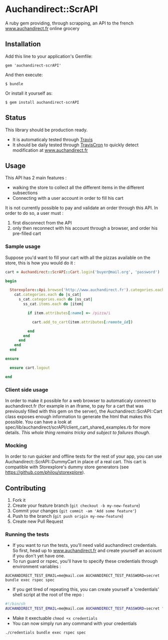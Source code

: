 # Auchandirect::ScrAPI

A ruby gem providing, through scrapping, an API to the french www.auchandirect.fr online grocery

## Installation

Add this line to your application's Gemfile:

    gem 'auchandirect-scrAPI'

And then execute:

    $ bundle

Or install it yourself as:

    $ gem install auchandirect-scrAPI

## Status

This library should be production ready.
* It is automaticaly tested through [Travis](https://travis-ci.org/philou/auchandirect-scrAPI)
* It should be daily tested through [TravisCron](http://traviscron.pythonanywhere.com/) to quickly detect modification at www.auchandirect.fr

## Usage

This API has 2 main features :
* walking the store to collect all the different items in the different subsections
* Connecting with a user account in order to fill his cart

It is not currently possible to pay and validate an order through this API. In order to do so, a user must :

1. first disconnect from the API
2. only then reconnect with his account through a browser, and order his pre-filled cart

### Sample usage

Suppose you'd want to fill your cart with all the pizzas available on the store, this is how you would do it :

```ruby
cart = Auchandirect::ScrAPI::Cart.login('buyer@mail.org', 'password')

begin

  Storexplore::Api.browse('http://www.auchandirect.fr').categories.each do |cat|
    cat.categories.each do |s_cat|
      s_cat.categories.each do |ss_cat|
        ss_cat.items.each do |item|

          if item.attributes[:name] =~ /pizza/i

            cart.add_to_cart(item.attributes[:remote_id])

          end
        end
      end
    end
  end

ensure

  ensure cart.logout

end

```

### Client side usage

In order to make it possible for a web browser to automaticaly connect to auchandirect.fr (for example in an iframe, to pay for a cart that was previously filled with this gem on the server), the Auchandirect::ScrAPI::Cart class exposes enough information to generate the html that makes this possible. You can have a look at spec/lib/auchandirect/scrAPI/client_cart_shared_examples.rb for more details. *This whole thing remains tricky and subject to failures though.*

### Mocking

In order to run quicker and offline tests for the rest of your app, you can use Auchandirect::ScrAPI::DummyCart in place of a real cart. This cart is compatible with Storexplore's dummy store generators (see https://github.com/philou/storexplore).

## Contributing

1. Fork it
2. Create your feature branch (`git checkout -b my-new-feature`)
3. Commit your changes (`git commit -am 'Add some feature'`)
4. Push to the branch (`git push origin my-new-feature`)
5. Create new Pull Request

### Running the tests

* If you want to run the tests, you'll need valid auchandirect credentials. So first, head up to www.auchandirect.fr and create yourself an account if you don't yet have one.
* To run guard or rspec, you'll have to specify these credentials through environment variables :

```shell
AUCHANDIRECT_TEST_EMAIL=me@mail.com AUCHANDIRECT_TEST_PASSWORD=secret bundle exec rspec spec
```

* If you get tired of repeating this, you can create yourself a 'credentials' shell script at the root of the repo :

```bash
#!/bin/sh
AUCHANDIRECT_TEST_EMAIL=me@mail.com AUCHANDIRECT_TEST_PASSWORD=secret "$@"
```

* Make it exectuable ```chmod +x credentials```
* You can now simply run any command with your credentials

```shell
./credentials bundle exec rspec spec
```